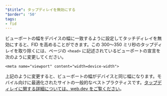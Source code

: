 ```yaml
---
"$title": タップディレイを無効にする
"$order": '50'
tags:
- fid
---
```


ビューポートの幅をデバイスの幅に一致するように設定してタッチディレイを無効にすると、FID を高めることができます。この 300～350 ミリ秒のタップディレイを取り除くには、ページの `<head>` に記述されているビューポートの宣言を次のように変更してください。

```
<meta name="viewport" content="width=device-width">
```

上記のように変更すると、ビューポートの幅がデバイスと同じ幅になります。モバイル向けに最適化されたサイトの一般的なベストプラクティスです。[タップディレイに関する詳細については、web.dev をご覧ください](https://developers.google.com/web/updates/2013/12/300ms-tap-delay-gone-away)。
